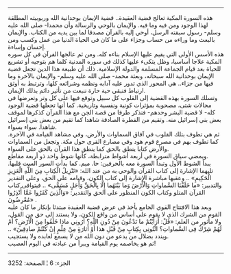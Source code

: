 ------------------------------------------------------------------------

هذه السورة المكية تعالج قضية العقيدة.. قضية الإيمان بوحدانية الله
وربوبيته المطلقة لهذا الوجود ومن فيه وما فيه. والإيمان بالوحي والرسالة
وأن محمدا- صلى الله عليه وسلم- رسول سبقته الرسل، أوحي إليه بالقرآن مصدقا
لما بين يديه من الكتاب. والإيمان بالبعث وما وراءه من حساب وجزاء على ما
كان في الحياة الدنيا من عمل وكسب ومن إحسان وإساءة.  
هذه الأسس الأولى التي يقيم عليها الإسلام بناءه كله. ومن ثم عالجها القرآن
في كل سوره المكية علاجا أساسيا، وظل يتكىء عليها كذلك في سوره المدنية
كلما هم بتوجيه أو تشريع للحياة بعد قيام الجماعة المسلمة والدولة
الإسلامية. ذلك أن طبيعة هذا الدين تجعل قضية الإيمان بوحدانية الله
سبحانه، وبعثة محمد- صلى الله عليه وسلم- والإيمان بالآخرة وما فيها من
جزاء.. هي المحور الذي تدور عليه آدابه ونظمه وشرائعه كلها، وترتبط به أوثق
ارتباط فتبقى حية حارة تنبعث من تأثير دائم بذلك الإيمان.  
وتسلك السورة بهذه القضية إلى القلوب كل سبيل وتوقع فيها على كل وتر
وتعرضها في مجالات شتى، مصحوبة بمؤثرات كونية ونفسية وتاريخية. كما أنها
تجعلها قضية الوجود كله- لا قضية البشر وحدهم- فتذكر طرفا من قصة الجن مع
هذا القرآن كذكرها لموقف بعض بني إسرائيل منه. وتقيم من الفطرة الصادقة
شاهدا كما تقيم من بعض بني إسرائيل شاهدا. سواء بسواء.  
ثم هي تطوف بتلك القلوب في آفاق السماوات والأرض، وفي مشاهد القيامة في
الآخرة. كما تطوف بهم في مصرع قوم هود وفي مصارع القرى حول مكة. وتجعل من
السماوات والأرض كتابا ينطق بالحق كما ينطق هذا القرآن بالحق على السواء.  
ويمضي سياق السورة في أربعة أشواط مترابطة، كأنها شوط واحد ذو أربعة
مقاطع.  
يبدأ الشوط الأول وتبدأ السورة معه بالحرفين: حا. ميم. كما بدأت السور الست
قلبها. تليهما الإشارة إلى كتاب القرآن والوحي به من عند الله: «تَنْزِيلُ
الْكِتابِ مِنَ اللَّهِ الْعَزِيزِ الْحَكِيمِ» .. وعقبها مباشرة الإشارة إلى كتاب الكون،
وقيامه على الحق، وعلى التقدير والتدبير: «ما خَلَقْنَا السَّماواتِ وَالْأَرْضَ وَما
بَيْنَهُما إِلَّا بِالْحَقِّ وَأَجَلٍ مُسَمًّى» .. فيتوافى كتاب القرآن المتلو وكتاب الكون
المنظور على الحق والتقدير: «وَالَّذِينَ كَفَرُوا عَمَّا أُنْذِرُوا مُعْرِضُونَ» .  
وبعد هذا الافتتاح القوي الجامع يأخذ في عرض قضية العقيدة مبتدئا بإنكار ما
كان عليه القوم من الشرك الذي لا يقوم على أساس من واقع الكون، ولا يستند
إلى حق من القول، ولا مأثور من العلم: «قُلْ: أَرَأَيْتُمْ ما تَدْعُونَ مِنْ دُونِ اللَّهِ؟
أَرُونِي ماذا خَلَقُوا مِنَ الْأَرْضِ؟ أَمْ لَهُمْ شِرْكٌ فِي السَّماواتِ؟ ائْتُونِي بِكِتابٍ مِنْ قَبْلِ
هذا أَوْ أَثارَةٍ مِنْ عِلْمٍ إِنْ كُنْتُمْ صادِقِينَ» .. ويندد بضلال من يدعو من دون الله
من لا يسمع لعابده ولا يستجيب.  
ثم هو يخاصمه يوم القيامة ويبرأ من عبادته في اليوم العصيب!

------------------------------------------------------------------------

الجزء: 6 ¦ الصفحة: 3252

